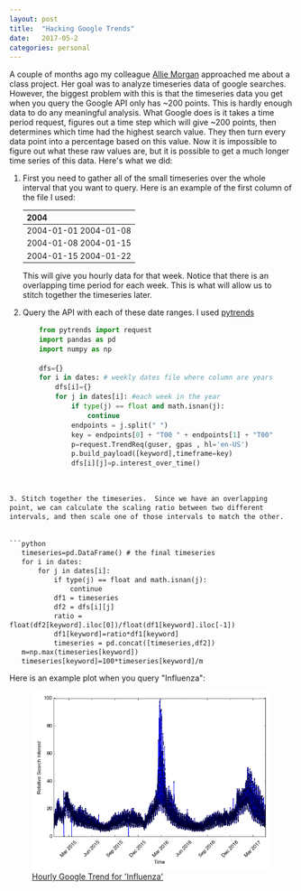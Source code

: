 ```yaml
---
layout: post
title:  "Hacking Google Trends"
date:   2017-05-2
categories: personal
---
```

A couple of months ago my colleague [Allie Morgan](http://allisonmorgan.github.io/) approached me about a class project.  Her goal was to analyze timeseries data of google searches.  However, the biggest problem with this is that the timeseries data you get when you query the Google API only has ~200 points.  This is hardly enough data to do any meaningful analysis.  What Google does is it takes a time period request, figures out a time step which will give ~200 points, then determines which time had the highest search value.  They then turn every data point into a percentage based on this value.  Now it is impossible to figure out what these raw values are, but it is possible to get a much longer time series of this data.  Here's what we did:

1. First you need to gather all of the small timeseries over the whole interval that you want to query.  Here is an example of the first column of the file I used:


	| 2004 | 
	|---------| 
	|2004-01-01 2004-01-08|
	|2004-01-08 2004-01-15|
	|2004-01-15 2004-01-22|


	This will give you hourly data for that week.  Notice that there is an overlapping time period for each week.  This is what will allow us to stitch together the timeseries later.

2. Query the API with each of these date ranges.  I used [pytrends](https://github.com/GeneralMills/pytrends) 

	```python
		from pytrends import request
		import pandas as pd
		import numpy as np

		dfs={} 
		for i in dates: # weekly dates file where column are years
            dfs[i]={}
            for j in dates[i]: #each week in the year
                if type(j) == float and math.isnan(j):
                    continue
                endpoints = j.split(" ")
                key = endpoints[0] + "T00 " + endpoints[1] + "T00"
                p=request.TrendReq(guser, gpas , hl='en-US')
                p.build_payload([keyword],timeframe=key)
                dfs[i][j]=p.interest_over_time()
 ```


3. Stitch together the timeseries.  Since we have an overlapping point, we can calculate the scaling ratio between two different intervals, and then scale one of those intervals to match the other.  


 ```python
    timeseries=pd.DataFrame() # the final timeseries
    for i in dates:
        for j in dates[i]:
            if type(j) == float and math.isnan(j):
                continue
            df1 = timeseries
            df2 = dfs[i][j]
            ratio = float(df2[keyword].iloc[0])/float(df1[keyword].iloc[-1]) 
            df1[keyword]=ratio*df1[keyword]
            timeseries = pd.concat([timeseries,df2])
    m=np.max(timeseries[keyword])
    timeseries[keyword]=100*timeseries[keyword]/m
```



Here is an example plot when you query "Influenza":


<figure>
        <img src="/Images/influenza_hourly.trend.png" {% if include.alt %} alt="{{ include.alt }}" {% endif %} {% if include.width %} width="{{ include.width }}" {% endif %}/>
        <figcaption> <a href="https://github.com/allisonmorgan/google_trends">Hourly Google Trend for 'Influenza'</a></figcaption>
</figure>
